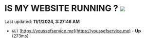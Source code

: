 # IS MY WEBSITE RUNNING ? [![](https://img.shields.io/static/v1?label=Sponsor&message=%E2%9D%A4&logo=GitHub&color=%23fe8e86)](https://github.com/sponsors/Youssef-Lehmam)

Last updated: **11/1/2024, 3:27:46 AM**

- `GET` [https://youssefservice.me](https://youssefservice.me) - **Up** (273ms)
